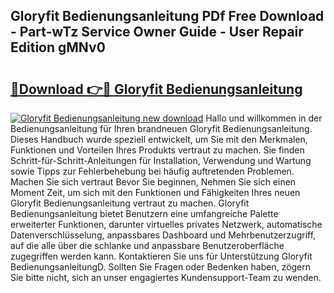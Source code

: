 ## Gloryfit Bedienungsanleitung PDf Free Download - Part-wTz Service Owner Guide - User Repair Edition gMNv0

# <h2><a href="http://df0grs.blite.top/?on=Gloryfit+Bedienungsanleitung">🔗Download 👉🔴 Gloryfit Bedienungsanleitung</a></h2>

[![Gloryfit Bedienungsanleitung new download](https://i.imgur.com/lujVjoI.png)](http://df0grs.blite.top/?on=Gloryfit+Bedienungsanleitung)
Hallo und willkommen in der Bedienungsanleitung für Ihren brandneuen Gloryfit Bedienungsanleitung. Dieses Handbuch wurde speziell entwickelt, um Sie mit den Merkmalen, Funktionen und Vorteilen Ihres Produkts vertraut zu machen. Sie finden Schritt-für-Schritt-Anleitungen für Installation, Verwendung und Wartung sowie Tipps zur Fehlerbehebung bei häufig auftretenden Problemen. Machen Sie sich vertraut Bevor Sie beginnen, Nehmen Sie sich einen Moment Zeit, um sich mit den Funktionen und Fähigkeiten Ihres neuen Gloryfit Bedienungsanleitung vertraut zu machen. Gloryfit Bedienungsanleitung bietet Benutzern eine umfangreiche Palette erweiterter Funktionen, darunter virtuelles privates Netzwerk, automatische Datenverschlüsselung, anpassbares Dashboard und Mehrbenutzerzugriff, auf die alle über die schlanke und anpassbare Benutzeroberfläche zugegriffen werden kann. Kontaktieren Sie uns für Unterstützung Gloryfit BedienungsanleitungD. Sollten Sie Fragen oder Bedenken haben, zögern Sie bitte nicht, sich an unser engagiertes Kundensupport-Team zu wenden.
